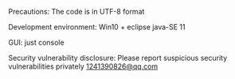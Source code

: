 Precautions:
The code is in UTF-8 format


Development environment:
Win10 + eclipse
java-SE 11


GUI:
just console


Security vulnerability disclosure:
Please report suspicious security vulnerabilities privately 1241390826@qq.com
